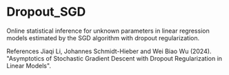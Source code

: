 # Dropout_SGD
Online statistical inference for unknown parameters in linear regression models estimated by the SGD algorithm with dropout regularization.

References
Jiaqi Li, Johannes Schmidt-Hieber and Wei Biao Wu (2024). "Asymptotics of Stochastic Gradient Descent with Dropout Regularization in Linear Models".
